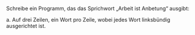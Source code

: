 Schreibe ein Programm, das das Sprichwort „Arbeit ist Anbetung“ ausgibt:

a. Auf drei Zeilen, ein Wort pro Zeile, wobei jedes Wort linksbündig ausgerichtet ist.

